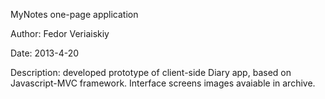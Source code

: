 MyNotes one-page application

Author:
Fedor Veriaiskiy

Date:
2013-4-20

Description:
developed prototype of client-side Diary app, based on Javascript-MVC framework.
Interface screens images avaiable in archive.

